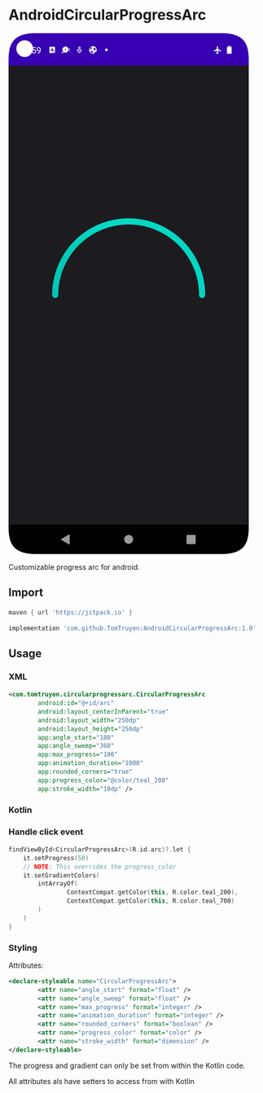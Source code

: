 # AndroidCircularProgressArc

![Example GIF](https://github.com/TomTruyen/AndroidCircularProgressArc/blob/main/example.png)

Customizable progress arc for android.

## Import

```gradle
maven { url 'https://jitpack.io' }
```

```gradle
implementation 'com.github.TomTruyen:AndroidCircularProgressArc:1.0'
```

## Usage

### XML

```xml
<com.tomtruyen.circularprogressarc.CircularProgressArc
        android:id="@+id/arc"
        android:layout_centerInParent="true"
        android:layout_width="250dp"
        android:layout_height="250dp"
        app:angle_start="180"
        app:angle_sweep="360"
        app:max_progress="100"
        app:animation_duration="1000"
        app:rounded_corners="true"
        app:progress_color="@color/teal_200"
        app:stroke_width="10dp" />

```

### Kotlin

### Handle click event

```kotlin
findViewById<CircularProgressArc>(R.id.arc)?.let {
    it.setProgress(50)
    // NOTE: This overrides the progress_color
    it.setGradientColors(
        intArrayOf(
                ContextCompat.getColor(this, R.color.teal_200),
                ContextCompat.getColor(this, R.color.teal_700)
        )
    )
}
```

### Styling

Attributes:

```xml
<declare-styleable name="CircularProgressArc">
        <attr name="angle_start" format="float" />
        <attr name="angle_sweep" format="float" />
        <attr name="max_progress" format="integer" />
        <attr name="animation_duration" format="integer" />
        <attr name="rounded_corners" format="boolean" />
        <attr name="progress_color" format="color" />
        <attr name="stroke_width" format="dimension" />
</declare-styleable>
```

The progress and gradient can only be set from within the Kotlin code.

All attributes als have setters to access from with Kotlin